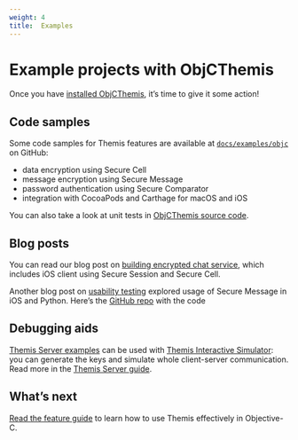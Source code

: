 ```yaml
---
weight: 4
title:  Examples
---
```


# Example projects with ObjCThemis

Once you have [installed ObjCThemis](../installation), it’s time to give it some action!

## Code samples

Some code samples for Themis features are available
at [`docs/examples/objc`](https://github.com/cossacklabs/themis/tree/master/docs/examples/objc)
on GitHub:

  - data encryption using Secure Cell
  - message encryption using Secure Message
  - password authentication using Secure Comparator
  - integration with CocoaPods and Carthage for macOS and iOS

You can also take a look at unit tests
in [ObjCThemis source code](https://github.com/cossacklabs/themis/tree/master/tests/objcthemis).

## Blog posts

You can read our blog post on [building encrypted chat service](https://www.cossacklabs.com/building-secure-chat),
which includes iOS client using Secure Session and Secure Cell.

Another blog post on [usability testing](https://www.cossacklabs.com/02-usability-testing.html)
explored usage of Secure Message in iOS and Python.
Here’s the [GitHub repo](https://github.com/cossacklabs/themis-ux-testing) with the code

## Debugging aids

[Themis Server examples](https://github.com/cossacklabs/themis/tree/master/docs/examples/Themis-server/Obj-C)
can be used with [Themis Interactive Simulator](https://docs.cossacklabs.com/simulator/interactive/):
you can generate the keys and simulate whole client-server communication.
Read more in the [Themis Server guide](/docs/themis/debugging/themis-server).

## What’s next

[Read the feature guide](../features)
to learn how to use Themis effectively in Objective-C.
